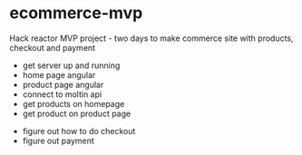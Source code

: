 # ecommerce-mvp
Hack reactor MVP project - two days to make commerce site with products, checkout and payment

- get server up and running
- home page angular
- product page angular
- connect to moltin api
- get products on homepage
- get product on product page

* figure out how to do checkout
* figure out payment
